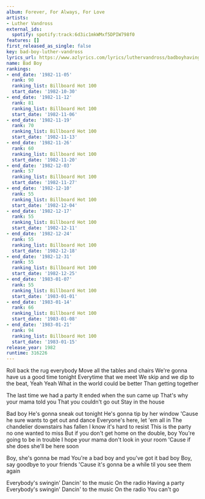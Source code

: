 ```yaml
---
album: Forever, For Always, For Love
artists:
- Luther Vandross
external_ids:
  spotify: spotify:track:6d3ic1mkWMxf5DPIW798f0
features: []
first_released_as_single: false
key: bad-boy-luther-vandross
lyrics_url: https://www.azlyrics.com/lyrics/luthervandross/badboyhavingaparty.html
name: Bad Boy
rankings:
- end_date: '1982-11-05'
  rank: 90
  ranking_list: Billboard Hot 100
  start_date: '1982-10-30'
- end_date: '1982-11-12'
  rank: 81
  ranking_list: Billboard Hot 100
  start_date: '1982-11-06'
- end_date: '1982-11-19'
  rank: 70
  ranking_list: Billboard Hot 100
  start_date: '1982-11-13'
- end_date: '1982-11-26'
  rank: 60
  ranking_list: Billboard Hot 100
  start_date: '1982-11-20'
- end_date: '1982-12-03'
  rank: 57
  ranking_list: Billboard Hot 100
  start_date: '1982-11-27'
- end_date: '1982-12-10'
  rank: 55
  ranking_list: Billboard Hot 100
  start_date: '1982-12-04'
- end_date: '1982-12-17'
  rank: 55
  ranking_list: Billboard Hot 100
  start_date: '1982-12-11'
- end_date: '1982-12-24'
  rank: 55
  ranking_list: Billboard Hot 100
  start_date: '1982-12-18'
- end_date: '1982-12-31'
  rank: 55
  ranking_list: Billboard Hot 100
  start_date: '1982-12-25'
- end_date: '1983-01-07'
  rank: 55
  ranking_list: Billboard Hot 100
  start_date: '1983-01-01'
- end_date: '1983-01-14'
  rank: 66
  ranking_list: Billboard Hot 100
  start_date: '1983-01-08'
- end_date: '1983-01-21'
  rank: 94
  ranking_list: Billboard Hot 100
  start_date: '1983-01-15'
release_year: 1982
runtime: 316226
---
```

Roll back the rug everybody
Move all the tables and chairs
We're gonna have us a good time tonight
Everytime that we meet
We skip and we dip to the beat, Yeah Yeah
What in the world could be better
Than getting together

The last time we had a party
It ended when the sun came up
That's why your mama told you
That you couldn't go out
Stay in the house


Bad boy
He's gonna sneak out tonight
He's gonna tip by her window
'Cause he sure wants to get out and dance
Everyone's here, let 'em all in
The chandelier downstairs has fallen
I know it's hard to resist
This is the party no one wanted to miss
But if you don't get home on the double, boy
You're going to be in trouble
I hope your mama don't look in your room
'Cause if she does she'll be here soon

Boy, she's gonna be mad
You're a bad boy and you've got it bad boy
Boy, say goodbye to your friends
'Cause it's gonna be a while til you see them again



Everybody's swingin'
Dancin' to the music
On the radio
Having a party
Everybody's swingin'
Dancin' to the music
On the radio
You can't go
